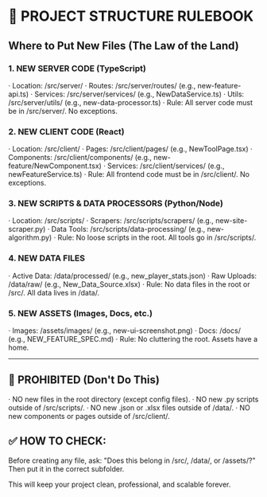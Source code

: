 # 📁 PROJECT STRUCTURE RULEBOOK

## Where to Put New Files (The Law of the Land)

### 1. NEW SERVER CODE (TypeScript)

· Location: /src/server/
· Routes: /src/server/routes/ (e.g., new-feature-api.ts)
· Services: /src/server/services/ (e.g., NewDataService.ts)
· Utils: /src/server/utils/ (e.g., new-data-processor.ts)
· Rule: All server code must be in /src/server/. No exceptions.

### 2. NEW CLIENT CODE (React)

· Location: /src/client/
· Pages: /src/client/pages/ (e.g., NewToolPage.tsx)
· Components: /src/client/components/ (e.g., new-feature/NewComponent.tsx)
· Services: /src/client/services/ (e.g., newFeatureService.ts)
· Rule: All frontend code must be in /src/client/. No exceptions.

### 3. NEW SCRIPTS & DATA PROCESSORS (Python/Node)

· Location: /src/scripts/
· Scrapers: /src/scripts/scrapers/ (e.g., new-site-scraper.py)
· Data Tools: /src/scripts/data-processing/ (e.g., new-algorithm.py)
· Rule: No loose scripts in the root. All tools go in /src/scripts/.

### 4. NEW DATA FILES

· Active Data: /data/processed/ (e.g., new_player_stats.json)
· Raw Uploads: /data/raw/ (e.g., New_Data_Source.xlsx)
· Rule: No data files in the root or /src/. All data lives in /data/.

### 5. NEW ASSETS (Images, Docs, etc.)

· Images: /assets/images/ (e.g., new-ui-screenshot.png)
· Docs: /docs/ (e.g., NEW_FEATURE_SPEC.md)
· Rule: No cluttering the root. Assets have a home.

---

## 🚨 PROHIBITED (Don't Do This)

· NO new files in the root directory (except config files).
· NO new .py scripts outside of /src/scripts/.
· NO new .json or .xlsx files outside of /data/.
· NO new components or pages outside of /src/client/.

## ✅ HOW TO CHECK:

Before creating any file, ask: "Does this belong in /src/, /data/, or /assets/?" Then put it in the correct subfolder.

This will keep your project clean, professional, and scalable forever.